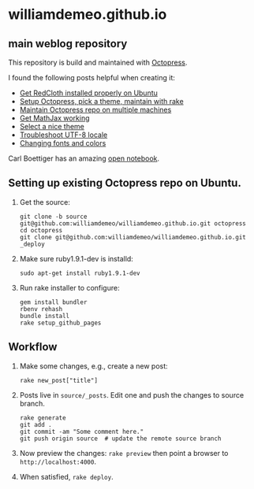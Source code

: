 williamdemeo.github.io
======================

## main weblog repository

This repository is build and maintained with [Octopress](http://octopress.org/).

I found the following posts helpful when creating it:

+ [Get RedCloth installed properly on Ubuntu](http://stackoverflow.com/questions/14245822/cannot-install-redcloth)   
+ [Setup Octopress, pick a theme, maintain with rake](http://paulsturgess.co.uk/blog/2013/04/24/hello-octopress-and-github-pages/)
+ [Maintain Octopress repo on multiple machines](http://blog.zerosharp.com/clone-your-octopress-to-blog-from-two-places/)  
+ [Get MathJax working](http://www.idryman.org/blog/2012/03/10/writing-math-equations-on-octopress/)
+ [Select a nice theme](https://github.com/imathis/octopress/wiki/3rd-Party-Octopress-Themes)
+ [Troubleshoot UTF-8 locale](http://stackoverflow.com/questions/17031651/invalid-byte-sequence-in-us-ascii-argument-error-when-i-run-rake-dbseed-in-ra)
+ [Changing fonts and colors](http://blog.bigdinosaur.org/changing-octopresss-header/)

Carl Boettiger has an amazing [open notebook](http://carlboettiger.info/index.html).


## Setting up existing Octopress repo on Ubuntu.

1.  Get the source:

        git clone -b source git@github.com:williamdemeo/williamdemeo.github.io.git octopress
        cd octopress
        git clone git@github.com:williamdemeo/williamdemeo.github.io.git _deploy 
   
2.  Make sure ruby1.9.1-dev is installd:

        sudo apt-get install ruby1.9.1-dev

3.  Run rake installer to configure:

        gem install bundler
        rbenv rehash
        bundle install
        rake setup_github_pages
     
## Workflow

1.  Make some changes, e.g., create a new post:

        rake new_post["title"]

	  
2.  Posts live in `source/_posts`.  Edit one and push the changes to source branch.
   
        rake generate
        git add .
        git commit -am "Some comment here." 
        git push origin source  # update the remote source branch 

3. Now preview the changes: `rake preview` then point a browser to `http://localhost:4000`.

4. When satisfied, `rake deploy`.
